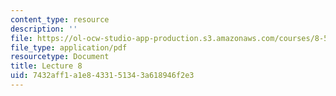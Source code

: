 ```yaml
---
content_type: resource
description: ''
file: https://ol-ocw-studio-app-production.s3.amazonaws.com/courses/8-592j-statistical-physics-in-biology-spring-2011/7432aff1a1e8433151343a618946f2e3_MIT8_592JS11_lec8.pdf
file_type: application/pdf
resourcetype: Document
title: Lecture 8
uid: 7432aff1-a1e8-4331-5134-3a618946f2e3
---
```

